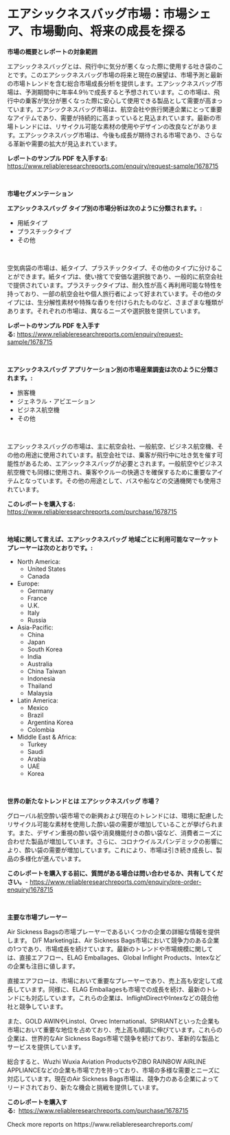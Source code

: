 <p><h1>エアシックネスバッグ市場：市場シェア、市場動向、将来の成長を探る</h1></p><p><strong>市場の概要とレポートの対象範囲</strong></p>
<p><p>エアシックネスバッグとは、飛行中に気分が悪くなった際に使用する吐き袋のことです。このエアシックネスバッグ市場の将来と現在の展望は、市場予測と最新の市場トレンドを含む総合市場成長分析を提供します。エアシックネスバッグ市場は、予測期間中に年率4.9％で成長すると予想されています。この市場は、飛行中の乗客が気分が悪くなった際に安心して使用できる製品として需要が高まっています。エアシックネスバッグ市場は、航空会社や旅行関連企業にとって重要なアイテムであり、需要が持続的に高まっていると見込まれています。最新の市場トレンドには、リサイクル可能な素材の使用やデザインの改良などがあります。エアシックネスバッグ市場は、今後も成長が期待される市場であり、さらなる革新や需要の拡大が見込まれています。</p></p>
<p><strong>レポートのサンプル PDF を入手する:</strong> <a href="https://www.reliableresearchreports.com/enquiry/request-sample/1678715">https://www.reliableresearchreports.com/enquiry/request-sample/1678715</a></p>
<p>&nbsp;</p>
<p><strong>市場セグメンテーション</strong></p>
<p><strong>エアシックネスバッグ タイプ別の市場分析は次のように分類されます。:</strong></p>
<p><ul><li>用紙タイプ</li><li>プラスチックタイプ</li><li>その他</li></ul></p>
<p>&nbsp;</p>
<p><p>空気病袋の市場は、紙タイプ、プラスチックタイプ、その他のタイプに分けることができます。紙タイプは、使い捨てで安価な選択肢であり、一般的に航空会社で提供されています。プラスチックタイプは、耐久性が高く再利用可能な特性を持っており、一部の航空会社や個人旅行者によって好まれています。その他のタイプには、生分解性素材や特殊な香りを付けられたものなど、さまざまな種類があります。それぞれの市場は、異なるニーズや選択肢を提供しています。</p></p>
<p><strong>レポートのサンプル PDF を入手する:</strong>&nbsp;<a href="https://www.reliableresearchreports.com/enquiry/request-sample/1678715">https://www.reliableresearchreports.com/enquiry/request-sample/1678715</a></p>
<p>&nbsp;</p>
<p><strong> エアシックネスバッグ アプリケーション別の市場産業調査は次のように分類されます。:</strong></p>
<p><ul><li>旅客機</li><li>ジェネラル・アビエーション</li><li>ビジネス航空機</li><li>その他</li></ul></p>
<p>&nbsp;</p>
<p><p>エアシックネスバッグの市場は、主に航空会社、一般航空、ビジネス航空機、その他の用途に使用されています。航空会社では、乗客が飛行中に吐き気を催す可能性があるため、エアシックネスバッグが必要とされます。一般航空やビジネス航空機でも同様に使用され、乗客やクルーの快適さを確保するために重要なアイテムとなっています。その他の用途として、バスや船などの交通機関でも使用されています。</p></p>
<p><strong>このレポートを購入する:</strong>&nbsp; <a href="https://www.reliableresearchreports.com/purchase/1678715">https://www.reliableresearchreports.com/purchase/1678715</a></p>
<p>&nbsp;</p>
<p><strong>地域に関して言えば、エアシックネスバッグ 地域ごとに利用可能なマーケットプレーヤーは次のとおりです。:</strong></p>
<p><ul>
    <li>
        North America:
        <ul>
            <li>United States</li>
            <li>Canada</li>
        </ul>
    </li>
    <li>
        Europe:
        <ul>
            <li>Germany</li>
            <li>France</li>
            <li>U.K.</li>
            <li>Italy</li>
            <li>Russia</li>
        </ul>
    </li>
    <li>
        Asia-Pacific:
        <ul>
            <li>China</li>
            <li>Japan</li>
            <li>South Korea</li>
            <li>India</li>
            <li>Australia</li>
            <li>China Taiwan</li>
            <li>Indonesia</li>
            <li>Thailand</li>
            <li>Malaysia</li>
        </ul>
    </li>
    <li>
        Latin America:
        <ul>
            <li>Mexico</li>
            <li>Brazil</li>
            <li>Argentina Korea</li>
            <li>Colombia</li>
        </ul>
    </li>
    <li>
        Middle East & Africa:
        <ul>
            <li>Turkey</li>
            <li>Saudi</li>
            <li>Arabia</li>
            <li>UAE</li>
            <li>Korea</li>
        </ul>
    </li>
    </ul></p>
<p>&nbsp;</p>
<p><strong>世界の新たなトレンドとは エアシックネスバッグ 市場？</strong></p>
<p><p>グローバル航空酔い袋市場での新興および現在のトレンドには、環境に配慮したリサイクル可能な素材を使用した酔い袋の需要が増加していることが挙げられます。また、デザイン重視の酔い袋や消臭機能付きの酔い袋など、消費者ニーズに合わせた製品が増加しています。さらに、コロナウイルスパンデミックの影響により、酔い袋の需要が増加しています。これにより、市場は引き続き成長し、製品の多様化が進んでいます。</p></p>
<p><strong>このレポートを購入する前に、質問がある場合は問い合わせるか、共有してください。</strong>- <a href="https://www.reliableresearchreports.com/enquiry/pre-order-enquiry/1678715">https://www.reliableresearchreports.com/enquiry/pre-order-enquiry/1678715</a></p>
<p>&nbsp;</p>
<p><strong>主要な市場プレーヤー</strong></p>
<p><p>Air Sickness Bagsの市場プレーヤーであるいくつかの企業の詳細な情報を提供します。 D/F Marketingは、Air Sickness Bags市場において競争力のある企業の1つであり、市場成長を続けています。最新のトレンドや市場規模に関しては、直接エアフロー、ELAG Emballages、Global Inflight Products、Intexなどの企業も注目に値します。</p><p>直接エアフローは、市場において重要なプレーヤーであり、売上高も安定して成長しています。同様に、ELAG Emballagesも市場での成長を続け、最新のトレンドにも対応しています。これらの企業は、InflightDirectやIntexなどの競合他社と競争しています。</p><p>また、GOLD AWINやLinstol、Orvec International、SPIRIANTといった企業も市場において重要な地位を占めており、売上高も順調に伸びています。これらの企業は、世界的なAir Sickness Bags市場で競争を続けており、革新的な製品とサービスを提供しています。</p><p>総合すると、Wuzhi Wuxia Aviation ProductsやZIBO RAINBOW AIRLINE APPLIANCEなどの企業も市場で力を持っており、市場の多様な需要とニーズに対応しています。現在のAir Sickness Bags市場は、競争力のある企業によってリードされており、新たな機会と挑戦を提供しています。</p></p>
<p><strong>このレポートを購入する:</strong>&nbsp;&nbsp;<a href="https://www.reliableresearchreports.com/purchase/1678715">https://www.reliableresearchreports.com/purchase/1678715</a></p>
<p>Check more reports on https://www.reliableresearchreports.com/</p>